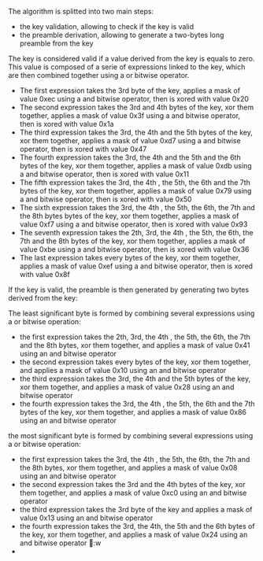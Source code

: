 The algorithm is splitted into two main steps:
- the key validation, allowing to check if the key is valid
- the preamble derivation, allowing to generate a two-bytes long preamble from the key

The key is considered valid if a value derived from the key is equals to zero.
This value is composed of a serie of expressions linked to the key, which are then combined together using a or bitwise operator.

- The first expression takes the 3rd byte of the key, applies a mask of value 0xec using a and bitwise operator, then is xored with value 0x20
- The second expression takes the 3rd and 4th bytes of the key, xor them together, applies a mask of value 0x3f using a and bitwise operator, then is xored with value 0x1a
- The third expression takes the 3rd, the 4th and the 5th bytes of the key, xor them together, applies a mask of value 0xd7 using a and bitwise operator, then is xored with value 0x47
- The fourth expression takes the 3rd, the 4th and the 5th and the 6th bytes of the key, xor them together, applies a mask of value 0xdb using a and bitwise operator, then is xored with value 0x11
- The fifth expression takes the 3rd, the 4th , the 5th, the 6th and the 7th bytes of the key, xor them together, applies a mask of value 0x79 using a and bitwise operator, then is xored with value 0x50
- The sixth expression takes the 3rd, the 4th , the 5th, the 6th, the 7th and the 8th bytes bytes of the key, xor them together, applies a mask of value 0xf7 using a and bitwise operator, then is xored with value 0x93
- The seventh expression takes the 2th, 3rd, the 4th , the 5th, the 6th, the 7th and the 8th bytes of the key, xor them together, applies a mask of value 0xbe using a and bitwise operator, then is xored with value 0x36
- The last expression takes every bytes of the key, xor them together, applies a mask of value 0xef using a and bitwise operator, then is xored with value 0x8f

If the key is valid, the preamble is then generated by generating two bytes derived from the key:

The least significant byte is formed by combining several expressions using a or bitwise operation:
- the first expression takes the 2th, 3rd, the 4th , the 5th, the 6th, the 7th and the 8th bytes, xor them together, and applies a mask of value 0x41 using an and bitwise operator
- the second expression takes every bytes of the key, xor them together, and applies a mask of value 0x10 using an and bitwise operator
- the third expression takes the 3rd, the 4th and the 5th bytes of the key, xor them together, and applies a mask of value 0x28 using an and bitwise operator
- the fourth expression takes the 3rd, the 4th , the 5th, the 6th and the 7th bytes of the key, xor them together, and applies a mask of value 0x86 using an and bitwise operator

the most significant byte is formed by combining several expressions using a or bitwise operation:
- the first expression takes the 3rd, the 4th , the 5th, the 6th, the 7th and the 8th bytes, xor them together, and applies a mask of value 0x08 using an and bitwise operator
- the second expression takes the 3rd and the 4th bytes of the key, xor them together, and applies a mask of value 0xc0 using an and bitwise operator
- the third expression takes the 3rd byte of the key and applies a mask of value 0x13 using an and bitwise operator
- the fourth expression takes the 3rd, the 4th, the 5th and the 6th bytes of the key, xor them together, and applies a mask of value 0x24 using an and bitwise operator
:w
- 